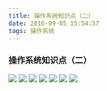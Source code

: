 ```yaml
---
title: 操作系统知识点（二）
date: 2016-09-05 15:54:57
tags: 操作系统
---
```

### 操作系统知识点（二）

<!-- more -->

![](操作系统知识点（二）/p1.jpg)
![](操作系统知识点（二）/p2.jpg)
![](操作系统知识点（二）/p3.jpg)
![](操作系统知识点（二）/p4.jpg)
![](操作系统知识点（二）/p5.jpg)
![](操作系统知识点（二）/p6.jpg)
![](操作系统知识点（二）/p7.jpg)